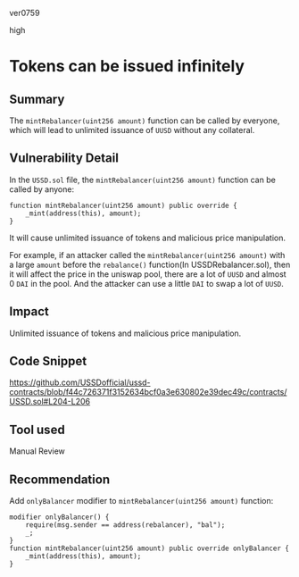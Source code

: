 ver0759

high

# Tokens can be issued infinitely

## Summary
The `mintRebalancer(uint256 amount)` function can be called by everyone, which will lead to unlimited issuance of `UUSD` without any collateral.

## Vulnerability Detail

In the `USSD.sol` file, the `mintRebalancer(uint256 amount)` function can be called by anyone:

```solidity
function mintRebalancer(uint256 amount) public override {
    _mint(address(this), amount);
}
```

It will cause unlimited issuance of tokens and malicious price manipulation.

For example, if an attacker called the `mintRebalancer(uint256 amount)` with a large `amount` before the `rebalance()` function(In USSDRebalancer.sol), then it will affect the price in the uniswap pool, there are a lot of `UUSD` and almost 0 `DAI` in the pool. And the attacker can use a little `DAI` to swap a lot of `UUSD`.

## Impact
Unlimited issuance of tokens and malicious price manipulation.

## Code Snippet
https://github.com/USSDofficial/ussd-contracts/blob/f44c726371f3152634bcf0a3e630802e39dec49c/contracts/USSD.sol#L204-L206

## Tool used
Manual Review

## Recommendation
Add `onlyBalancer` modifier to `mintRebalancer(uint256 amount)` function:

```solidity
modifier onlyBalancer() {
    require(msg.sender == address(rebalancer), "bal");
    _;
}
function mintRebalancer(uint256 amount) public override onlyBalancer {
    _mint(address(this), amount);
}
```
